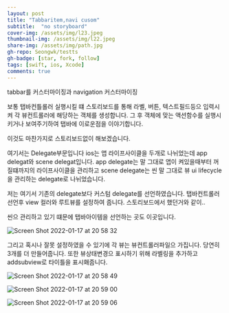 ```yaml
---
layout: post
title: "Tabbaritem,navi cusom" 
subtitle:  "no storyboard"
cover-img: /assets/img/l23.jpeg
thumbnail-img: /assets/img/l22.jpeg
share-img: /assets/img/path.jpg
gh-repo: Seongwk/testts
gh-badge: [star, fork, follow]
tags: [swift, ios, Xcode]
comments: true
---
```


tabbar를 커스터마이징과 navigation 커스터마이징

보통 탭바컨틀롤러 실행시킬 떄 스토리보드를 통해 라벨, 버튼, 텍스트필드등으 입력시켜 각 뷰컨트롤러에 해당하는 객체를 생성합니다.
그 후 객체에 맞는 액션함수를 실행시키거나 보여주기하여 탭바에 이로운점을 이야기합니다.

이것도 마찬가지로 스토리보드없이 해보겠습니다.

여기서는 Delegate부문입니다 ios는 앱 라이프사이클을 두개로 나뉘었는데 app delegat와 scene delegat입니다.
app delegate는 말 그대로 앱이 켜있을때부터 꺼질떄까지의 라이프사이클을 관리하고 scene delegate는 씬 말 그대로 뷰 ui lifecycle을 관리하는 delegate로 나뉘었습니다.

저는 여기서 기존의 delegate보다 커스텀 delegate를 선언하였습니다.
탭바컨트롤러 선언후 view 컬러와 루트뷰를 설정하여 줍니다. 스토리보드에서 했던거와 같이..

씬으 관리하고 있기 떄문에 탭바아이템을 선언하는 곳도 이곳입니다. 

![Screen Shot 2022-01-17 at 20 58 32](https://user-images.githubusercontent.com/40172001/149768029-b43a8f4b-58ec-4f6a-98f1-43dccc2d8729.png)

그리고 혹시나 잘못 설정하였을 수 있기에 각 뷰는 뷰컨트롤러파일으 가집니다. 당연히 3개를 더 만들어줍니다.
또한 뷰상태변경으 표시하기 위해 라벨링을 추가하고 addsubview로 타이틀을 표시홰줍니다.

![Screen Shot 2022-01-17 at 20 58 49](https://user-images.githubusercontent.com/40172001/149768051-70a3d2d9-bc96-42df-bcd8-aa7c6eb61dc3.png)

![Screen Shot 2022-01-17 at 20 59 00](https://user-images.githubusercontent.com/40172001/149768102-08269239-4d51-4807-9c7d-e0fa76bd0b68.png)

![Screen Shot 2022-01-17 at 20 59 06](https://user-images.githubusercontent.com/40172001/149768122-0e5d9b03-6631-44bb-b870-249551115036.png)

